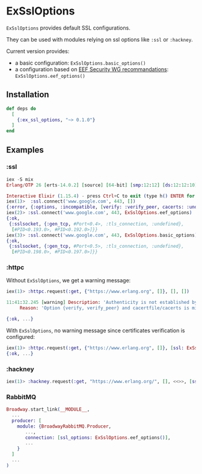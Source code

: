 # ExSslOptions

`ExSslOptions` provides default SSL configurations. 

They can be used with modules relying on ssl options like `:ssl` or `:hackney`.

Current version provides:
- a basic configuration: `ExSslOptions.basic_options()`
- a configuration based on [EEF Security WG recommandations](https://github.com/erlef/security-wg/blob/master/docs/secure_coding_and_deployment_hardening/ssl.md): `ExSslOptions.eef_options()`

## Installation

```elixir
def deps do
  [
    {:ex_ssl_options, "~> 0.1.0"}
  ]
end
```

## Examples

### :ssl

```elixir
iex -S mix
Erlang/OTP 26 [erts-14.0.2] [source] [64-bit] [smp:12:12] [ds:12:12:10] [async-threads:1] [jit:ns]

Interactive Elixir (1.15.4) - press Ctrl+C to exit (type h() ENTER for help)
iex(1)>  :ssl.connect('www.google.com', 443, [])
{:error, {:options, :incompatible, [verify: :verify_peer, cacerts: :undefined]}}
iex(2)> :ssl.connect('www.google.com', 443, ExSslOptions.eef_options)
{:ok,
 {:sslsocket, {:gen_tcp, #Port<0.4>, :tls_connection, :undefined},
  [#PID<0.193.0>, #PID<0.192.0>]}}
iex(3)> :ssl.connect('www.google.com', 443, ExSslOptions.basic_options)
{:ok,
 {:sslsocket, {:gen_tcp, #Port<0.5>, :tls_connection, :undefined},
  [#PID<0.198.0>, #PID<0.197.0>]}}
```

### :httpc

Without `ExSslOptions`, we get a warning message:

```elixir
iex(1)> :httpc.request(:get, {"https://www.erlang.org", []}, [], [])

11:41:32.245 [warning] Description: 'Authenticity is not established by certificate path validation'
     Reason: 'Option {verify, verify_peer} and cacertfile/cacerts is missing'

{:ok, ...}
```

With `ExSslOptions`, no warning message since certificates verification is configured:
```elixir
iex(1)> :httpc.request(:get, {"https://www.erlang.org", []}, [ssl: ExSslOptions.eef_options()], [])
{:ok, ...}
```

### :hackney

```elixir
iex(1)> :hackney.request(:get, "https://www.erlang.org/", [], <<>>, [ssl_options: ExSslOptions.eef_options()])
```

### RabbitMQ

```elixir
Broadway.start_link(__MODULE__,
  ...
  producer: [
    module: {BroadwayRabbitMQ.Producer,
       ...,
       connection: [ssl_options: ExSslOptions.eef_options()], 
       ...
    }
  ]
  ...
)
```
